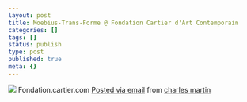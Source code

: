 ```yaml
---
layout: post
title: Moebius-Trans-Forme @ Fondation Cartier d'Art Contemporain
categories: []
tags: []
status: publish
type: post
published: true
meta: {}
---
```




[![](http://posterous.com/getfile/files.posterous.com/charlesmartin/Q1sX8Uttb5xN548uPby1xR0NAL0Nbuwfct6xvEsCd4gKg1k3k7Ld6jv88OKS/photo.jpg.scaled.500.jpg)](http://posterous.com/getfile/files.posterous.com/charlesmartin/4CkJRKuT9g6WTG3yDEd7SRFLiX6Ot2umRZFcUMRoFcPenm3H1Qt5wGYjoGsi/photo.jpg.scaled.1000.jpg) 
Fondation.cartier.com 
[Posted via email](http://posterous.com)  from 
[charles martin](http://charlesmartin.posterous.com/moebius-trans-forme-fondation-cartier-dart-co)
